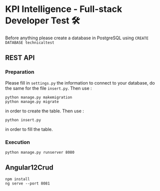 # KPI Intelligence - Full-stack Developer Test 🛠 

Before anything please create a database in PostgreSQL using 
```CREATE DATABASE technicaltest```

## REST API

### Preparation
Please fill in `settings.py` the information to connect to your database, do the same for the file `insert.py`.
Then use :
```
python manage.py makemigration
python manage.py migrate
```
in order to create the table.
Then use : 
```
python insert.py 
```
in order to fill the table.

### Execution 
```
python manage.py runserver 8080
```

## Angular12Crud

```
npm install
ng serve --port 8081
```

